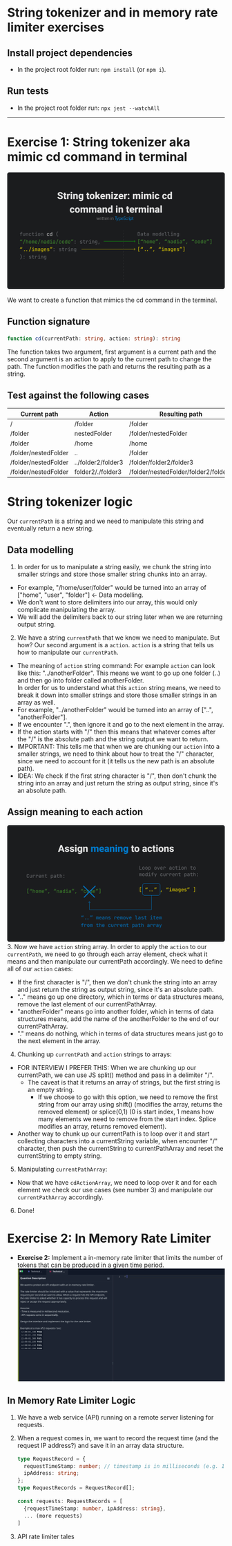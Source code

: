 # String tokenizer and in memory rate limiter exercises

## Install project dependencies

- In the project root folder run: `npm install` (or `npm i`).

## Run tests

- In the project root folder run: `npx jest --watchAll`

---

# Exercise 1: String tokenizer aka mimic cd command in terminal

![](/docs/readme_images/string-tokenizer.png)

We want to create a function that mimics the cd command in the terminal.

## Function signature

```TypeScript
function cd(currentPath: string, action: string): string
```

The function takes two argument, first argument is a current path and the second argument is an action to apply to the current path to change the path. The function modifies the path and returns the resulting path as a string. 

## Test against the following cases

| Current path         | Action             | Resulting path                       |
| -------------------- | ------------------ | ------------------------------------ |
| /                    | /folder            | /folder                              |
| /folder              | nestedFolder       | /folder/nestedFolder                 |
| /folder              | /home              | /home                                |
| /folder/nestedFolder | ..                 | /folder                              |
| /folder/nestedFolder | ../folder2/folder3 | /folder/folder2/folder3              |
| /folder/nestedFolder | folder2/./folder3  | /folder/nestedFolder/folder2/folder3 |

# String tokenizer logic

Our `currentPath` is a string and we need to manipulate this string and eventually return a new string.

## Data modelling

1. In order for us to manipulate a string easily, we chunk the string into smaller strings and store
   those smaller string chunks into an array.

- For example, "/home/user/folder" would be turned into an array of ["home", "user", "folder"] <- Data modelling.
- We don't want to store delimiters into our array, this would only complicate manipulating the array.
- We will add the delimiters back to our string later when we are returning output string.

2. We have a string `currentPath` that we know we need to manipulate. But how? Our second argument is a `action`.
   `action` is a string that tells us how to manipulate our `currentPath`.

- The meaning of `action` string command: For example `action` can look like this: "../anotherFolder". This means we want to go up one folder (..)
  and then go into folder called anotherFolder.  
  In order for us to understand what this `action` string means, we need to break it down into smaller strings
  and store those smaller strings in an array as well.
- For example, "../anotherFolder" would be turned into an array of ["..", "anotherFolder"].
- If we encounter ".", then ignore it and go to the next element in the array.
- If the action starts with "/" then this means that whatever comes after the "/" is the absolute path
  and the string output we want to return.
- IMPORTANT: This tells me that when we are chunking our `action` into a smaller strings, we need to
  think about how to treat the "/" character, since we need to account for it (it tells us the new path is
  an absolute path).
- IDEA: We check if the first string character is "/", then don't chunk the string into an array and
  just return the string as output string, since it's an absolute path.

## Assign meaning to each action

![](/docs/readme_images/string-tokenizer-assign-meaning.png) 3. Now we have `action` string array. In order to apply the `action` to our `currentPath`, we need to go through
each array element, check what it means and then manipulate our currentPath accordingly. We need to define
all of our `action` cases:

- If the first character is "/", then we don't chunk the string into an array and just return the string
  as output string, since it's an absolute path.
- ".." means go up one directory, which in terms or data structures means, remove the last
  element of our currentPathArray.
- "anotherFolder" means go into another folder, which in terms of data structures means,
  add the name of the anotherFolder to the end of our currentPathArray.
- "." means do nothing, which in terms of data structures means just go to the next element in the array.

4. Chunking up `currentPath` and `action` strings to arrays:

- FOR INTERVIEW I PREFER THIS: When we are chunking up our currentPath, we can use JS split() method and pass in a delimiter "/".
  - The caveat is that it returns an array of strings, but the first string is an empty string.
    - If we choose to go with this option, we need to remove the first string from our array using shift()
      (modifies the array, returns the removed element) or splice(0,1) (0 is start index, 1 means how many
      elements we need to remove from the start index. Splice modifies an array, returns removed element).
- Another way to chunk up our currentPath is to loop over it and start collecting characters into a
  currentString variable, when encounter "/" character, then push the currentString to currentPathArray
  and reset the currentString to empty string.

5. Manipulating `currentPathArray`:

- Now that we have `cdActionArray`, we need to loop over it and for each element we check our use cases (see number 3)
  and manipulate our `currentPathArray` accordingly.

6. Done!

# Exercise 2: In Memory Rate Limiter

- **Exercise 2:** Implement a in-memory rate limiter that limits the number of tokens that can be
  produced in a given time period.
  ![](/docs/readme_images/in-memory-rate-limiter.png)

## In Memory Rate Limiter Logic

1. We have a web service (API) running on a remote server listening for requests.
2. When a request comes in, we want to record the request time (and the request IP address?) and save it in an array data structure.

   ```TypeScript
   type RequestRecord = {
     requestTimeStamp: number; // timestamp is in milliseconds (e.g. 1660426545749)
     ipAddress: string;
   };
   type RequestRecords = RequestRecord[];
   ```

   ```TypeScript
   const requests: RequestRecords = [
     {requestTimeStamp: number, ipAddress: string},
     ... (more requests)
   ]
   ```

3. API rate limiter tales
